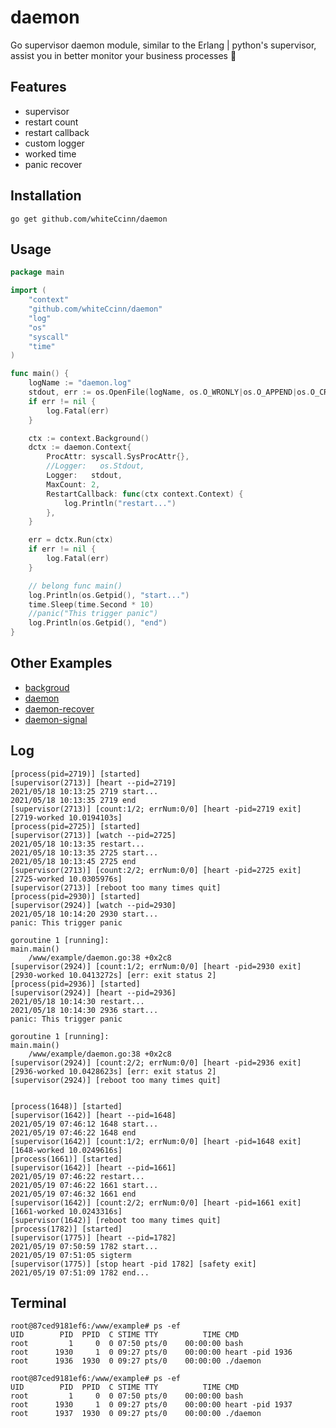 # daemon
Go supervisor daemon module, similar to the Erlang | python's supervisor, assist you in better monitor your business processes 🚀

## Features

- supervisor
- restart count
- restart callback
- custom logger
- worked time
- panic recover

## Installation

```shell
go get github.com/whiteCcinn/daemon
```

## Usage

```go
package main

import (
	"context"
	"github.com/whiteCcinn/daemon"
	"log"
	"os"
	"syscall"
	"time"
)

func main() {
	logName := "daemon.log"
	stdout, err := os.OpenFile(logName, os.O_WRONLY|os.O_APPEND|os.O_CREATE, 0666)
	if err != nil {
		log.Fatal(err)
	}

	ctx := context.Background()
	dctx := daemon.Context{
		ProcAttr: syscall.SysProcAttr{},
		//Logger:   os.Stdout,
		Logger:   stdout,
		MaxCount: 2,
		RestartCallback: func(ctx context.Context) {
			log.Println("restart...")
		},
	}

	err = dctx.Run(ctx)
	if err != nil {
		log.Fatal(err)
	}

	// belong func main()
	log.Println(os.Getpid(), "start...")
	time.Sleep(time.Second * 10)
	//panic("This trigger panic")
	log.Println(os.Getpid(), "end")
}

```

## Other Examples
- [backgroud](https://github.com/whiteCcinn/daemon/blob/main/example/backgroud.go)
- [daemon](https://github.com/whiteCcinn/daemon/blob/main/example/daemon.go)
- [daemon-recover](https://github.com/whiteCcinn/daemon/blob/main/example/daemon_recover.go)
- [daemon-signal](https://github.com/whiteCcinn/daemon/blob/main/example/daemon_signal.go)

## Log

```log
[process(pid=2719)] [started]
[supervisor(2713)] [heart --pid=2719]
2021/05/18 10:13:25 2719 start...
2021/05/18 10:13:35 2719 end
[supervisor(2713)] [count:1/2; errNum:0/0] [heart -pid=2719 exit] [2719-worked 10.0194103s]
[process(pid=2725)] [started]
[supervisor(2713)] [watch --pid=2725]
2021/05/18 10:13:35 restart...
2021/05/18 10:13:35 2725 start...
2021/05/18 10:13:45 2725 end
[supervisor(2713)] [count:2/2; errNum:0/0] [heart -pid=2725 exit] [2725-worked 10.0305976s]
[supervisor(2713)] [reboot too many times quit]
[process(pid=2930)] [started]
[supervisor(2924)] [watch --pid=2930]
2021/05/18 10:14:20 2930 start...
panic: This trigger panic

goroutine 1 [running]:
main.main()
	/www/example/daemon.go:38 +0x2c8
[supervisor(2924)] [count:1/2; errNum:0/0] [heart -pid=2930 exit] [2930-worked 10.0413272s] [err: exit status 2]
[process(pid=2936)] [started]
[supervisor(2924)] [heart --pid=2936]
2021/05/18 10:14:30 restart...
2021/05/18 10:14:30 2936 start...
panic: This trigger panic

goroutine 1 [running]:
main.main()
	/www/example/daemon.go:38 +0x2c8
[supervisor(2924)] [count:2/2; errNum:0/0] [heart -pid=2936 exit] [2936-worked 10.0428623s] [err: exit status 2]
[supervisor(2924)] [reboot too many times quit]


[process(1648)] [started]
[supervisor(1642)] [heart --pid=1648]
2021/05/19 07:46:12 1648 start...
2021/05/19 07:46:22 1648 end
[supervisor(1642)] [count:1/2; errNum:0/0] [heart -pid=1648 exit] [1648-worked 10.0249616s]
[process(1661)] [started]
[supervisor(1642)] [heart --pid=1661]
2021/05/19 07:46:22 restart...
2021/05/19 07:46:22 1661 start...
2021/05/19 07:46:32 1661 end
[supervisor(1642)] [count:2/2; errNum:0/0] [heart -pid=1661 exit] [1661-worked 10.0243316s]
[supervisor(1642)] [reboot too many times quit]
[process(1782)] [started]
[supervisor(1775)] [heart --pid=1782]
2021/05/19 07:50:59 1782 start...
2021/05/19 07:51:05 sigterm
[supervisor(1775)] [stop heart -pid 1782] [safety exit]
2021/05/19 07:51:09 1782 end...
```

## Terminal

```
root@87ced9181ef6:/www/example# ps -ef
UID        PID  PPID  C STIME TTY          TIME CMD
root         1     0  0 07:50 pts/0    00:00:00 bash
root      1930     1  0 09:27 pts/0    00:00:00 heart -pid 1936
root      1936  1930  0 09:27 pts/0    00:00:00 ./daemon

root@87ced9181ef6:/www/example# ps -ef
UID        PID  PPID  C STIME TTY          TIME CMD
root         1     0  0 07:50 pts/0    00:00:00 bash
root      1930     1  0 09:27 pts/0    00:00:00 heart -pid 1937
root      1937  1930  0 09:27 pts/0    00:00:00 ./daemon
```
